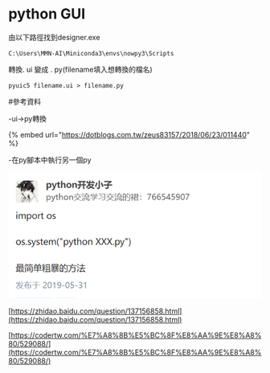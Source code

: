 # python GUI

由以下路徑找到designer.exe

```text
C:\Users\MMN-AI\Miniconda3\envs\nowpy3\Scripts
```

轉換. ui 變成 . py\(filename填入想轉換的檔名\)

```text
pyuic5 filename.ui > filename.py
```





\#參考資料

-ui-&gt;py轉換

{% embed url="https://dotblogs.com.tw/zeus83157/2018/06/23/011440" %}

-在py腳本中執行另一個py

![](.gitbook/assets/image%20%2829%29.png)

[https://zhidao.baidu.com/question/137156858.html](https://zhidao.baidu.com/question/137156858.html)

[https://codertw.com/%E7%A8%8B%E5%BC%8F%E8%AA%9E%E8%A8%80/529088/](https://codertw.com/%E7%A8%8B%E5%BC%8F%E8%AA%9E%E8%A8%80/529088/)







